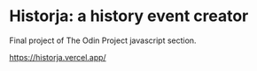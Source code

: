 # Historja: a history event creator
Final project of The Odin Project javascript section.

https://historja.vercel.app/